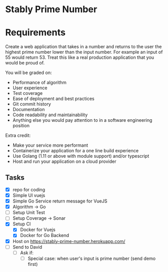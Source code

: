 
# Stably Prime Number

# Requirements

Create a web application that takes in a number and returns to the user the highest prime number lower than the input number. For example an input of 55 would return 53. Treat this like a real production application that you would be proud of.

You will be graded on:

- Performance of algorithm
- User experience
- Test coverage
- Ease of deployment and best practices
- Git commit history
- Documentation
- Code readability and maintainability
- Anything else you would pay attention to in a software engineering position

Extra credit:

- Make your service more performant
- Containerize your application for a one line build experience
- Use Golang (1.11 or above with module support) and/or typescript
- Host and run your application on a cloud provider

## Tasks

- [x] repo for coding
- [x] Simple UI vuejs
- [x] Simple Go Service return message for VueJS
- [x] Algorithm -> Go
- [ ] Setup Unit Test
- [ ] Setup Coverage -> Sonar
- [x] Setup CI
  - [x] Docker for Vuejs
  - [x] Docker for Go Backend
- [x] Host on <https://stably-prime-number.herokuapp.com/>
- [ ] Send to David
  - [ ] Ask if:
    - [ ] Special case: when user's input is prime number (send demo first)
